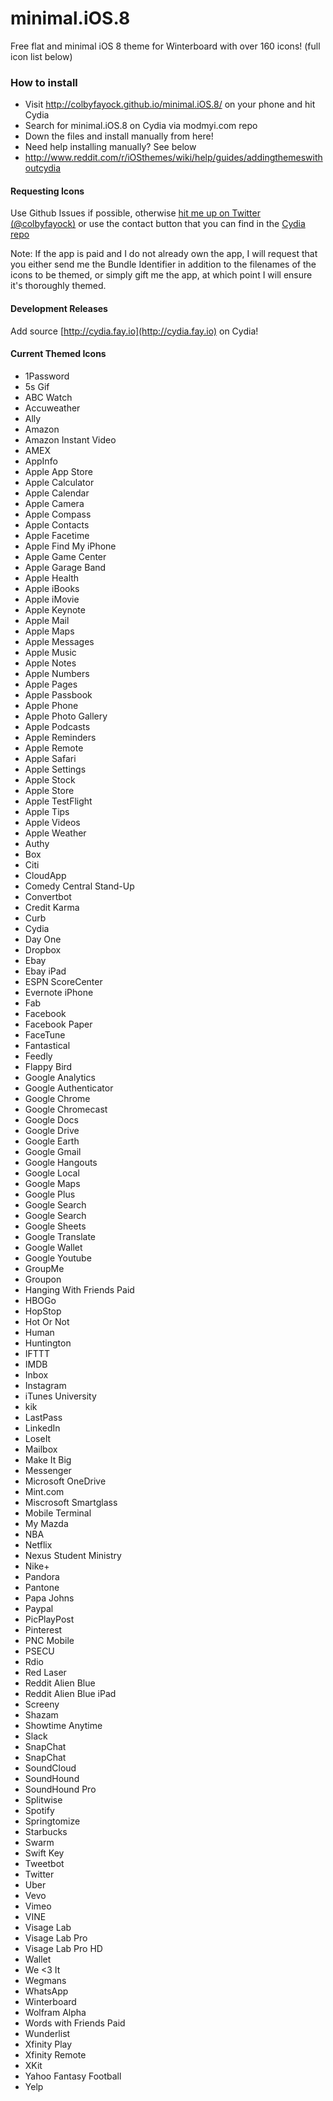 minimal.iOS.8
=============

Free flat and minimal iOS 8 theme for Winterboard with over 160 icons! (full icon list below)

### How to install

 - Visit http://colbyfayock.github.io/minimal.iOS.8/ on your phone and hit Cydia
 - Search for minimal.iOS.8 on Cydia via modmyi.com repo
 - Down the files and install manually from here!
  - Need help installing manually? See below
  - http://www.reddit.com/r/iOSthemes/wiki/help/guides/addingthemeswithoutcydia

#### Requesting Icons
Use Github Issues if possible, otherwise [hit me up on Twitter (@colbyfayock)](http://twitter.com/colbyfayock) or use the contact button that you can find in the [Cydia repo](http://cydia.saurik.com/package/com.modmyi.minimalios8/)

Note: If the app is paid and I do not already own the app, I will request that you either send me the Bundle Identifier in addition to the filenames of the icons to be themed, or simply gift me the app, at which point I will ensure it's thoroughly themed.

#### Development Releases
Add source [http://cydia.fay.io](http://cydia.fay.io) on Cydia!

#### Current Themed Icons

 - 1Password
 - 5s Gif
 - ABC Watch
 - Accuweather
 - Ally
 - Amazon
 - Amazon Instant Video
 - AMEX
 - AppInfo
 - Apple App Store
 - Apple Calculator
 - Apple Calendar
 - Apple Camera
 - Apple Compass
 - Apple Contacts
 - Apple Facetime
 - Apple Find My iPhone
 - Apple Game Center
 - Apple Garage Band
 - Apple Health
 - Apple iBooks
 - Apple iMovie
 - Apple Keynote
 - Apple Mail
 - Apple Maps
 - Apple Messages
 - Apple Music
 - Apple Notes
 - Apple Numbers
 - Apple Pages
 - Apple Passbook
 - Apple Phone
 - Apple Photo Gallery
 - Apple Podcasts
 - Apple Reminders
 - Apple Remote
 - Apple Safari
 - Apple Settings
 - Apple Stock
 - Apple Store
 - Apple TestFlight
 - Apple Tips
 - Apple Videos
 - Apple Weather
 - Authy
 - Box
 - Citi
 - CloudApp
 - Comedy Central Stand-Up
 - Convertbot
 - Credit Karma
 - Curb
 - Cydia
 - Day One
 - Dropbox
 - Ebay
 - Ebay iPad
 - ESPN ScoreCenter
 - Evernote iPhone
 - Fab
 - Facebook
 - Facebook Paper
 - FaceTune
 - Fantastical
 - Feedly
 - Flappy Bird
 - Google Analytics
 - Google Authenticator
 - Google Chrome
 - Google Chromecast
 - Google Docs
 - Google Drive
 - Google Earth
 - Google Gmail
 - Google Hangouts
 - Google Local
 - Google Maps
 - Google Plus
 - Google Search
 - Google Search
 - Google Sheets
 - Google Translate
 - Google Wallet
 - Google Youtube
 - GroupMe
 - Groupon
 - Hanging With Friends Paid
 - HBOGo
 - HopStop
 - Hot Or Not
 - Human
 - Huntington
 - IFTTT
 - IMDB
 - Inbox
 - Instagram
 - iTunes University
 - kik
 - LastPass
 - LinkedIn
 - LoseIt
 - Mailbox
 - Make It Big
 - Messenger
 - Microsoft OneDrive
 - Mint.com
 - Miscrosoft Smartglass
 - Mobile Terminal
 - My Mazda
 - NBA
 - Netflix
 - Nexus Student Ministry
 - Nike+
 - Pandora
 - Pantone
 - Papa Johns
 - Paypal
 - PicPlayPost
 - Pinterest
 - PNC Mobile
 - PSECU
 - Rdio
 - Red Laser
 - Reddit Alien Blue
 - Reddit Alien Blue iPad
 - Screeny
 - Shazam
 - Showtime Anytime
 - Slack
 - SnapChat
 - SnapChat
 - SoundCloud
 - SoundHound
 - SoundHound Pro
 - Splitwise
 - Spotify
 - Springtomize
 - Starbucks
 - Swarm
 - Swift Key
 - Tweetbot
 - Twitter
 - Uber
 - Vevo
 - Vimeo
 - VINE
 - Visage Lab
 - Visage Lab Pro
 - Visage Lab Pro HD
 - Wallet
 - We <3 It
 - Wegmans
 - WhatsApp
 - Winterboard
 - Wolfram Alpha
 - Words with Friends Paid
 - Wunderlist
 - Xfinity Play
 - Xfinity Remote
 - XKit
 - Yahoo Fantasy Football
 - Yelp
